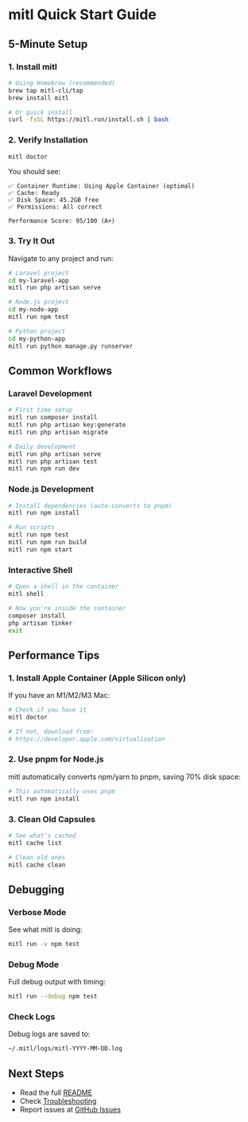 # mitl Quick Start Guide

## 5-Minute Setup

### 1. Install mitl

```bash
# Using Homebrew (recommended)
brew tap mitl-cli/tap
brew install mitl

# Or quick install
curl -fsSL https://mitl.run/install.sh | bash
```

### 2. Verify Installation

```bash
mitl doctor
```

You should see:

```
✅ Container Runtime: Using Apple Container (optimal)
✅ Cache: Ready
✅ Disk Space: 45.2GB free
✅ Permissions: All correct

Performance Score: 95/100 (A+)
```

### 3. Try It Out

Navigate to any project and run:

```bash
# Laravel project
cd my-laravel-app
mitl run php artisan serve

# Node.js project
cd my-node-app
mitl run npm test

# Python project
cd my-python-app
mitl run python manage.py runserver
```

## Common Workflows

### Laravel Development

```bash
# First time setup
mitl run composer install
mitl run php artisan key:generate
mitl run php artisan migrate

# Daily development
mitl run php artisan serve
mitl run php artisan test
mitl run npm run dev
```

### Node.js Development

```bash
# Install dependencies (auto-converts to pnpm)
mitl run npm install

# Run scripts
mitl run npm test
mitl run npm run build
mitl run npm start
```

### Interactive Shell

```bash
# Open a shell in the container
mitl shell

# Now you're inside the container
composer install
php artisan tinker
exit
```

## Performance Tips

### 1. Install Apple Container (Apple Silicon only)

If you have an M1/M2/M3 Mac:

```bash
# Check if you have it
mitl doctor

# If not, download from:
# https://developer.apple.com/virtualization
```

### 2. Use pnpm for Node.js

mitl automatically converts npm/yarn to pnpm, saving 70% disk space:

```bash
# This automatically uses pnpm
mitl run npm install
```

### 3. Clean Old Capsules

```bash
# See what's cached
mitl cache list

# Clean old ones
mitl cache clean
```

## Debugging

### Verbose Mode

See what mitl is doing:

```bash
mitl run -v npm test
```

### Debug Mode

Full debug output with timing:

```bash
mitl run --debug npm test
```

### Check Logs

Debug logs are saved to:

```bash
~/.mitl/logs/mitl-YYYY-MM-DD.log
```

## Next Steps

- Read the full [README](../README.md)
- Check [Troubleshooting](../README.md#troubleshooting)
- Report issues at [GitHub Issues](https://github.com/mitl-cli/mitl/issues)

